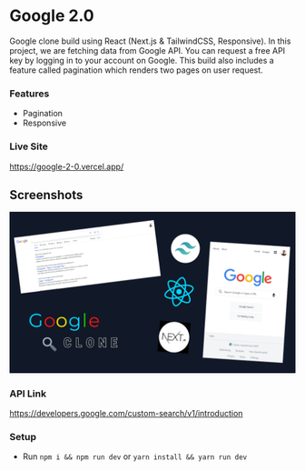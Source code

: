 # Google 2.0

Google clone build using React (Next.js & TailwindCSS, Responsive). In this project, we are fetching data from Google API. You can request a free API key by logging in to your account on Google.
This build also includes a feature called pagination which renders two pages on user request.

### Features

- Pagination
- Responsive

### Live Site

https://google-2-0.vercel.app/

## Screenshots

![Google Thumbnail](google_thumbnail.png)

### API Link

https://developers.google.com/custom-search/v1/introduction

### Setup

- Run `npm i && npm run dev` or `yarn install && yarn run dev`
